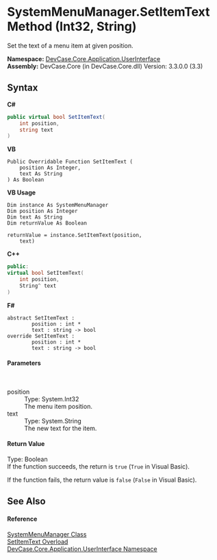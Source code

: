 # SystemMenuManager.SetItemText Method (Int32, String)
 

Set the text of a menu item at given position.

**Namespace:**&nbsp;<a href="N_DevCase_Core_Application_UserInterface">DevCase.Core.Application.UserInterface</a><br />**Assembly:**&nbsp;DevCase.Core (in DevCase.Core.dll) Version: 3.3.0.0 (3.3)

## Syntax

**C#**<br />
``` C#
public virtual bool SetItemText(
	int position,
	string text
)
```

**VB**<br />
``` VB
Public Overridable Function SetItemText ( 
	position As Integer,
	text As String
) As Boolean
```

**VB Usage**<br />
``` VB Usage
Dim instance As SystemMenuManager
Dim position As Integer
Dim text As String
Dim returnValue As Boolean

returnValue = instance.SetItemText(position, 
	text)
```

**C++**<br />
``` C++
public:
virtual bool SetItemText(
	int position, 
	String^ text
)
```

**F#**<br />
``` F#
abstract SetItemText : 
        position : int * 
        text : string -> bool 
override SetItemText : 
        position : int * 
        text : string -> bool 
```


#### Parameters
&nbsp;<dl><dt>position</dt><dd>Type: System.Int32<br />The menu item position.</dd><dt>text</dt><dd>Type: System.String<br />The new text for the item.</dd></dl>

#### Return Value
Type: Boolean<br />If the function succeeds, the return is `true` (`True` in Visual Basic). 

 If the function fails, the return value is `false` (`False` in Visual Basic).

## See Also


#### Reference
<a href="T_DevCase_Core_Application_UserInterface_SystemMenuManager">SystemMenuManager Class</a><br /><a href="Overload_DevCase_Core_Application_UserInterface_SystemMenuManager_SetItemText">SetItemText Overload</a><br /><a href="N_DevCase_Core_Application_UserInterface">DevCase.Core.Application.UserInterface Namespace</a><br />